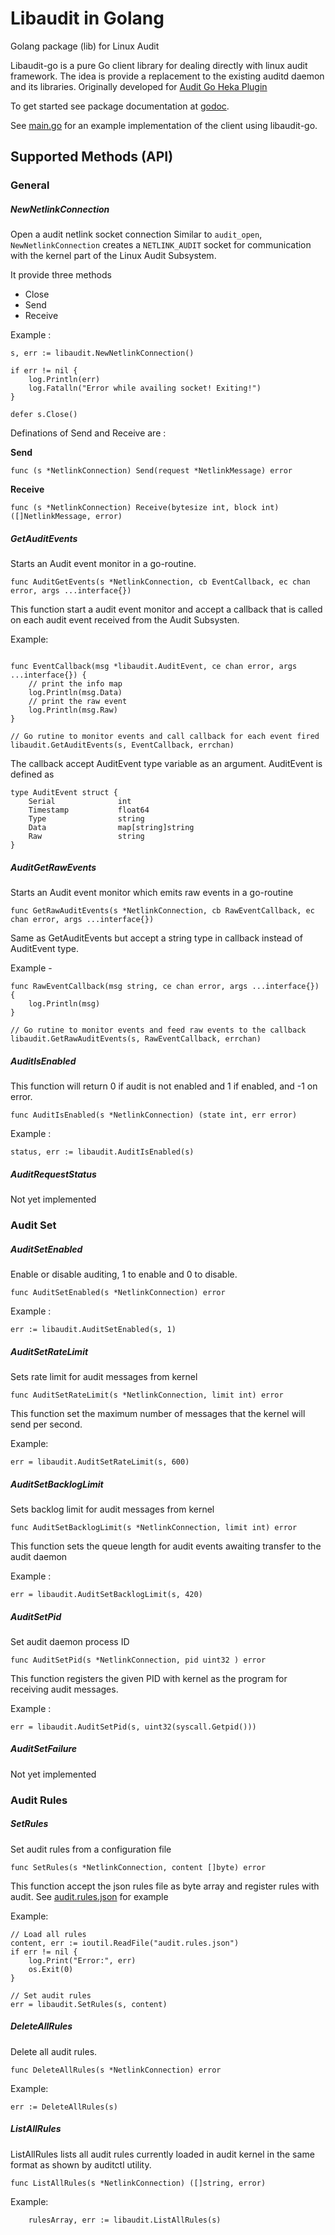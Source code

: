 # Libaudit in Golang
Golang package (lib) for Linux Audit

Libaudit-go is a pure Go client library for dealing directly with linux audit framework.
The idea is provide a replacement to the existing auditd daemon and its libraries.
Originally developed for [Audit Go Heka Plugin](https://github.com/mozilla/audit-go)

To get started see package documentation at [godoc](https://godoc.org/github.com/mozilla/libaudit-go).

See [main.go](https://github.com/mozilla/audit-go/blob/master/main.go) for an example implementation of the client using libaudit-go.

## Supported Methods (API)

### General 


##### NewNetlinkConnection 
Open a audit netlink socket connection
Similar to `audit_open`, `NewNetlinkConnection` creates a `NETLINK_AUDIT` socket for communication with the kernel part of the Linux Audit Subsystem.

It provide three methods

* Close 
* Send
* Receive

Example : 
```
s, err := libaudit.NewNetlinkConnection()

if err != nil {
    log.Println(err)
    log.Fatalln("Error while availing socket! Exiting!")
} 

defer s.Close()
```
Definations of Send and Receive are :

**Send**

``` 
func (s *NetlinkConnection) Send(request *NetlinkMessage) error 
```

**Receive**

``` 
func (s *NetlinkConnection) Receive(bytesize int, block int) ([]NetlinkMessage, error) 
```


##### GetAuditEvents

Starts an Audit event monitor in a go-routine.

```
func AuditGetEvents(s *NetlinkConnection, cb EventCallback, ec chan error, args ...interface{})
```

This function start a audit event monitor and accept a callback that is called on each audit event received from the Audit Subsysten.

Example:

```golang

func EventCallback(msg *libaudit.AuditEvent, ce chan error, args ...interface{}) {
	// print the info map
	log.Println(msg.Data)
	// print the raw event
	log.Println(msg.Raw)
}

// Go rutine to monitor events and call callback for each event fired
libaudit.GetAuditEvents(s, EventCallback, errchan)
```

The callback accept AuditEvent type variable as an argument. AuditEvent is defined as

```golang
type AuditEvent struct {
	Serial				int
	Timestamp			float64
	Type 				string
	Data 				map[string]string
	Raw 				string
}
```

##### AuditGetRawEvents

Starts an Audit event monitor which emits raw events in a go-routine

```golang
func GetRawAuditEvents(s *NetlinkConnection, cb RawEventCallback, ec chan error, args ...interface{})
```
Same as GetAuditEvents but accept a string type in callback instead of AuditEvent type.

Example -

``` golang
func RawEventCallback(msg string, ce chan error, args ...interface{}) {
	log.Println(msg)
}

// Go rutine to monitor events and feed raw events to the callback
libaudit.GetRawAuditEvents(s, RawEventCallback, errchan)
```

##### AuditIsEnabled

This function will return 0 if audit is not enabled and 1 if enabled, and -1 on error.

```
func AuditIsEnabled(s *NetlinkConnection) (state int, err error)
```

Example :

```
status, err := libaudit.AuditIsEnabled(s)
```

##### AuditRequestStatus

Not yet implemented


### Audit Set

##### AuditSetEnabled

Enable or disable auditing, 1 to enable and 0 to disable.

```
func AuditSetEnabled(s *NetlinkConnection) error
```

Example : 

```
err := libaudit.AuditSetEnabled(s, 1)
```



##### AuditSetRateLimit

Sets rate limit for audit messages from kernel
```
func AuditSetRateLimit(s *NetlinkConnection, limit int) error
```

This function set the maximum number of messages that the kernel will send per second.

Example:

```
err = libaudit.AuditSetRateLimit(s, 600)
```

##### AuditSetBacklogLimit

Sets backlog limit for audit messages from kernel

```
func AuditSetBacklogLimit(s *NetlinkConnection, limit int) error
```

This function sets the queue length for audit events awaiting transfer to the audit daemon


Example :
```
err = libaudit.AuditSetBacklogLimit(s, 420)
```

##### AuditSetPid

Set audit daemon process ID


```
func AuditSetPid(s *NetlinkConnection, pid uint32 ) error 
```

This function registers the given PID with kernel as the program for receiving audit messages.


Example :
```
err = libaudit.AuditSetPid(s, uint32(syscall.Getpid()))
```

##### AuditSetFailure

Not yet implemented


### Audit Rules

##### SetRules

Set audit rules from a configuration file

```
func SetRules(s *NetlinkConnection, content []byte) error
```

This function accept the json rules file as byte array and register rules with audit.
See [audit.rules.json](https://github.com/mozilla/audit-go/blob/master/audit.rules.json) for example

Example:

```golang
// Load all rules
content, err := ioutil.ReadFile("audit.rules.json")
if err != nil {
	log.Print("Error:", err)
	os.Exit(0)
}

// Set audit rules
err = libaudit.SetRules(s, content)
```


##### DeleteAllRules

Delete all audit rules.

```
func DeleteAllRules(s *NetlinkConnection) error
```
Example:

```golang
err := DeleteAllRules(s)
```


##### ListAllRules

ListAllRules lists all audit rules currently loaded in audit kernel in the same format as shown by auditctl utility.

```
func ListAllRules(s *NetlinkConnection) ([]string, error)
```
Example:

```golang
	rulesArray, err := libaudit.ListAllRules(s)
```